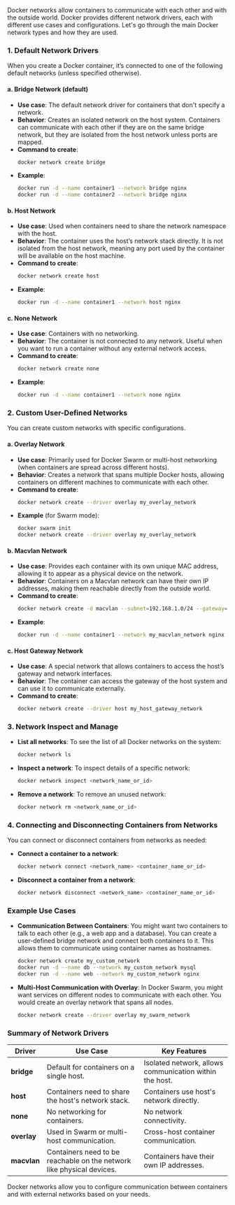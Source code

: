Docker networks allow containers to communicate with each other and with the outside world. Docker provides different network drivers, each with different use cases and configurations. Let's go through the main Docker network types and how they are used.

### 1. **Default Network Drivers**
When you create a Docker container, it’s connected to one of the following default networks (unless specified otherwise).

#### **a. Bridge Network (default)**
- **Use case**: The default network driver for containers that don't specify a network.
- **Behavior**: Creates an isolated network on the host system. Containers can communicate with each other if they are on the same bridge network, but they are isolated from the host network unless ports are mapped.
- **Command to create**: 
  ```bash
  docker network create bridge
  ```
- **Example**:
  ```bash
  docker run -d --name container1 --network bridge nginx
  docker run -d --name container2 --network bridge nginx
  ```

#### **b. Host Network**
- **Use case**: Used when containers need to share the network namespace with the host.
- **Behavior**: The container uses the host’s network stack directly. It is not isolated from the host network, meaning any port used by the container will be available on the host machine.
- **Command to create**:
  ```bash
  docker network create host
  ```
- **Example**:
  ```bash
  docker run -d --name container1 --network host nginx
  ```

#### **c. None Network**
- **Use case**: Containers with no networking.
- **Behavior**: The container is not connected to any network. Useful when you want to run a container without any external network access.
- **Command to create**:
  ```bash
  docker network create none
  ```
- **Example**:
  ```bash
  docker run -d --name container1 --network none nginx
  ```

### 2. **Custom User-Defined Networks**
You can create custom networks with specific configurations.

#### **a. Overlay Network**
- **Use case**: Primarily used for Docker Swarm or multi-host networking (when containers are spread across different hosts).
- **Behavior**: Creates a network that spans multiple Docker hosts, allowing containers on different machines to communicate with each other.
- **Command to create**:
  ```bash
  docker network create --driver overlay my_overlay_network
  ```
- **Example** (for Swarm mode):
  ```bash
  docker swarm init
  docker network create --driver overlay my_overlay_network
  ```

#### **b. Macvlan Network**
- **Use case**: Provides each container with its own unique MAC address, allowing it to appear as a physical device on the network.
- **Behavior**: Containers on a Macvlan network can have their own IP addresses, making them reachable directly from the outside world.
- **Command to create**:
  ```bash
  docker network create -d macvlan --subnet=192.168.1.0/24 --gateway=192.168.1.1 my_macvlan_network
  ```
- **Example**:
  ```bash
  docker run -d --name container1 --network my_macvlan_network nginx
  ```

#### **c. Host Gateway Network**
- **Use case**: A special network that allows containers to access the host’s gateway and network interfaces.
- **Behavior**: The container can access the gateway of the host system and can use it to communicate externally.
- **Command to create**:
  ```bash
  docker network create --driver host my_host_gateway_network
  ```

### 3. **Network Inspect and Manage**
- **List all networks**: To see the list of all Docker networks on the system:
  ```bash
  docker network ls
  ```

- **Inspect a network**: To inspect details of a specific network:
  ```bash
  docker network inspect <network_name_or_id>
  ```

- **Remove a network**: To remove an unused network:
  ```bash
  docker network rm <network_name_or_id>
  ```

### 4. **Connecting and Disconnecting Containers from Networks**
You can connect or disconnect containers from networks as needed:

- **Connect a container to a network**:
  ```bash
  docker network connect <network_name> <container_name_or_id>
  ```

- **Disconnect a container from a network**:
  ```bash
  docker network disconnect <network_name> <container_name_or_id>
  ```

### Example Use Cases

- **Communication Between Containers**: You might want two containers to talk to each other (e.g., a web app and a database). You can create a user-defined bridge network and connect both containers to it. This allows them to communicate using container names as hostnames.
  ```bash
  docker network create my_custom_network
  docker run -d --name db --network my_custom_network mysql
  docker run -d --name web --network my_custom_network nginx
  ```

- **Multi-Host Communication with Overlay**: In Docker Swarm, you might want services on different nodes to communicate with each other. You would create an overlay network that spans all nodes.
  ```bash
  docker network create --driver overlay my_swarm_network
  ```

### Summary of Network Drivers

| Driver            | Use Case                                                                                  | Key Features                                        |
|-------------------|-------------------------------------------------------------------------------------------|-----------------------------------------------------|
| **bridge**        | Default for containers on a single host.                                                  | Isolated network, allows communication within the host. |
| **host**          | Containers need to share the host's network stack.                                         | Containers use host's network directly.             |
| **none**          | No networking for containers.                                                             | No network connectivity.                           |
| **overlay**       | Used in Swarm or multi-host communication.                                                | Cross-host container communication.                |
| **macvlan**       | Containers need to be reachable on the network like physical devices.                     | Containers have their own IP addresses.            |

Docker networks allow you to configure communication between containers and with external networks based on your needs.

